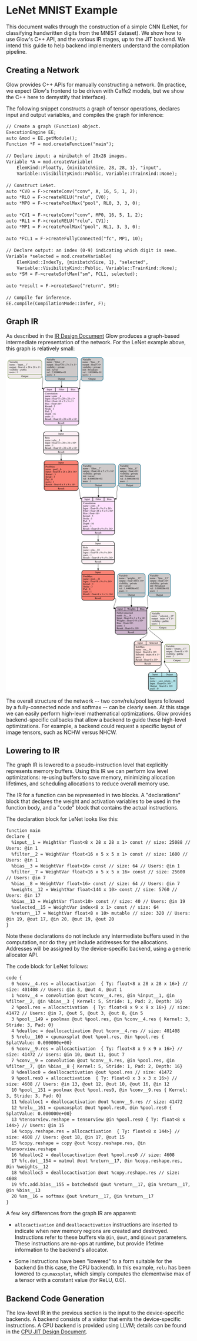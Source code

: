 # LeNet MNIST Example

This document walks through the construction of a simple CNN (LeNet, for
classifying handwritten digits from the MNIST dataset).  We show how to use
Glow's C++ API, and the various IR stages, up to the JIT backend.  We intend
this guide to help backend implementers understand the compilation pipeline.

## Creating a Network

Glow provides C++ APIs for manually constructing a network.  (In practice, we
expect Glow's frontend to be driven with Caffe2 models, but we show the C++ here
to demystify that interface).

The following snippet constructs a graph of tensor operations, declares input
and output variables, and compiles the graph for inference:

```
// Create a graph (Function) object.
ExecutionEngine EE;
auto &mod = EE.getModule();
Function *F = mod.createFunction("main");

// Declare input: a minibatch of 28x28 images.
Variable *A = mod.createVariable(
    ElemKind::FloatTy, {minibatchSize, 28, 28, 1}, "input",
    Variable::VisibilityKind::Public, Variable::TrainKind::None);

// Construct LeNet.
auto *CV0 = F->createConv("conv", A, 16, 5, 1, 2);
auto *RL0 = F->createRELU("relu", CV0);
auto *MP0 = F->createPoolMax("pool", RL0, 3, 3, 0);

auto *CV1 = F->createConv("conv", MP0, 16, 5, 1, 2);
auto *RL1 = F->createRELU("relu", CV1);
auto *MP1 = F->createPoolMax("pool", RL1, 3, 3, 0);

auto *FCL1 = F->createFullyConnected("fc", MP1, 10);

// Declare output: an index (0-9) indicating which digit is seen.
Variable *selected = mod.createVariable(
    ElemKind::IndexTy, {minibatchSize, 1}, "selected",
    Variable::VisibilityKind::Public, Variable::TrainKind::None);
auto *SM = F->createSoftMax("sm", FCL1, selected);

auto *result = F->createSave("return", SM);

// Compile for inference.
EE.compile(CompilationMode::Infer, F);
```

## Graph IR

As described in the [IR Design Document](IR.md) Glow produces a graph-based
intermediate representation of the network.  For the LeNet example above, this
graph is relatively small:

![](mnist.svg)

The overall structure of the network -- two conv/relu/pool layers followed by a
fully-connected node and softmax -- can be clearly seen.  At this stage we can
easily perform high-level mathematical optimizations.  Glow provides
backend-specific callbacks that allow a backend to guide these high-level
optimizations.  For example, a backend could request a specific layout of image
tensors, such as NCHW versus NHCW.

## Lowering to IR

The graph IR is lowered to a  pseudo-instruction level that explicitly
represents memory buffers.  Using this IR we can perform low level
optimizations: re-using buffers to save memory, minimizing allocation lifetimes,
and scheduling allocations to reduce overall memory use.

The IR for a function can be represented in two blocks.  A "declarations" block
that declares the weight and activation variables to be used in the function
body, and a "code" block that contains the actual instructions.

The declaration block for LeNet looks like this:
```
function main
declare {
  %input__1 = WeightVar float<8 x 28 x 28 x 1> const // size: 25088 // Users: @in 1
  %filter__2 = WeightVar float<16 x 5 x 5 x 1> const // size: 1600 // Users: @in 1
  %bias__3 = WeightVar float<16> const // size: 64 // Users: @in 1
  %filter__7 = WeightVar float<16 x 5 x 5 x 16> const // size: 25600 // Users: @in 7
  %bias__8 = WeightVar float<16> const // size: 64 // Users: @in 7
  %weights__12 = WeightVar float<144 x 10> const // size: 5760 // Users: @in 17
  %bias__13 = WeightVar float<10> const // size: 40 // Users: @in 19
  %selected__15 = WeightVar index<8 x 1> const // size: 64
  %return__17 = WeightVar float<8 x 10> mutable // size: 320 // Users: @in 19, @out 17, @in 20, @out 19, @out 20
}
```

Note these declarations do not include any intermediate buffers used in the
computation, nor do they yet include addresses for the allocations. Addresses
will be assigned by the device-specific backend, using a generic allocator API.


The code block for LeNet follows:
```
code {
  0 %conv__4.res = allocactivation  { Ty: float<8 x 28 x 28 x 16>} // size: 401408 // Users: @in 3, @out 4, @out 1
  1 %conv__4 = convolution @out %conv__4.res, @in %input__1, @in %filter__2, @in %bias__3 { Kernel: 5, Stride: 1, Pad: 2, Depth: 16}
  2 %pool.res = allocactivation  { Ty: float<8 x 9 x 9 x 16>} // size: 41472 // Users: @in 7, @out 5, @out 3, @out 8, @in 5
  3 %pool__149 = poolmax @out %pool.res, @in %conv__4.res { Kernel: 3, Stride: 3, Pad: 0}
  4 %dealloc = deallocactivation @out %conv__4.res // size: 401408
  5 %relu__160 = cpumaxsplat @out %pool.res, @in %pool.res { SplatValue: 0.000000e+00}
  6 %conv__9.res = allocactivation  { Ty: float<8 x 9 x 9 x 16>} // size: 41472 // Users: @in 10, @out 11, @out 7
  7 %conv__9 = convolution @out %conv__9.res, @in %pool.res, @in %filter__7, @in %bias__8 { Kernel: 5, Stride: 1, Pad: 2, Depth: 16}
  8 %dealloc0 = deallocactivation @out %pool.res // size: 41472
  9 %pool.res0 = allocactivation  { Ty: float<8 x 3 x 3 x 16>} // size: 4608 // Users: @in 13, @out 12, @out 10, @out 16, @in 12
  10 %pool__151 = poolmax @out %pool.res0, @in %conv__9.res { Kernel: 3, Stride: 3, Pad: 0}
  11 %dealloc1 = deallocactivation @out %conv__9.res // size: 41472
  12 %relu__161 = cpumaxsplat @out %pool.res0, @in %pool.res0 { SplatValue: 0.000000e+00}
  13 %tensorview.reshape = tensorview @in %pool.res0 { Ty: float<8 x 144>} // Users: @in 15
  14 %copy.reshape.res = allocactivation  { Ty: float<8 x 144>} // size: 4608 // Users: @out 18, @in 17, @out 15
  15 %copy.reshape = copy @out %copy.reshape.res, @in %tensorview.reshape
  16 %dealloc2 = deallocactivation @out %pool.res0 // size: 4608
  17 %fc.dot__154 = matmul @out %return__17, @in %copy.reshape.res, @in %weights__12
  18 %dealloc3 = deallocactivation @out %copy.reshape.res // size: 4608
  19 %fc.add.bias__155 = batchedadd @out %return__17, @in %return__17, @in %bias__13
  20 %sm__16 = softmax @out %return__17, @in %return__17
}
```

A few key differences from the graph IR are apparent:

* `allocactivation` and `deallocactivation` instructions are inserted to
  indicate when new memory regions are created and destroyed.  Instructions
  refer to these buffers via `@in`, `@out`, and `@inout` parameters.  These
  instructions are no-ops at runtime, but provide lifetime information to the
  backend's allocator.

* Some instructions have been "lowered" to a form suitable for the backend (in
  this case, the CPU backend).  In this example, `relu` has been lowered to
  `cpumaxsplat`, which simply computes the elementwise max of a tensor with a
  constant value (for ReLU, 0.0).

## Backend Code Generation

The low-level IR in the previous section is the input to the device-specific
backends.  A backend consists of a visitor that emits the device-specific
instructions.  A CPU backend is provided using LLVM; details can be found in the
[CPU JIT Design Document](JIT.md).